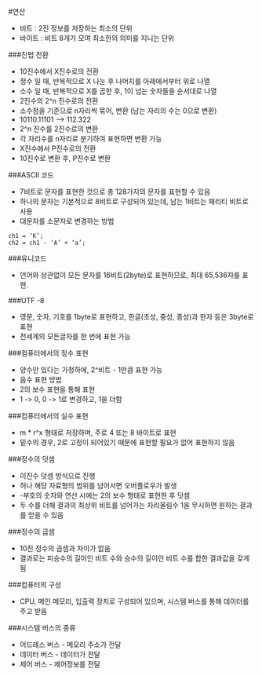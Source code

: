 #연산
- 비트 : 2진 정보를 저장하는 최소의 단위
- 바이트 : 비트 8개가 모여 최소한의 의미를 지니는 단위

###진법 전환 
- 10진수에서 X진수로의 전환
- 정수 일 때, 반복적으로 X 나눈 후 나머지를 아래에서부터 위로 나열
- 소수 일 때, 반복적으로 X를 곱한 후, 1이 넘는 숫자들을 순서대로 나열
- 2진수의 2^n 진수로의 전환
- 소수점을 기준으로 n자리씩 묶어, 변환 (남는 자리의 수는 0으로 변환)
- 10110.11101 —> 112.322
- 2^n 진수를 2진수로의 변환
- 각 자리수를 n자리로 분기하여 표현하면 변환 가능
- X진수에서 P진수로의 전환
- 10진수로 변환 후, P진수로 변환

###ASCII 코드
- 7비트로 문자를 표현한 것으로 총 128가지의 문자를 표현할 수 있음
- 하나의 문자는 기본적으로 8비트로 구성되어 있는데, 남는 1비트는 패리티 비트로 사용
- 대문자를 소문자로 변경하는 방법 
````
ch1 = ‘K’; 
ch2 = ch1 - ‘A’ + ‘a’;
````

###유니코드
- 언어와 상관없이 모든 문자를 16비트(2byte)로 표현하므로, 최대 65,536자를 표현.

###UTF -8 
- 영문, 숫자, 기호를 1byte로 표현하고, 한글(초성, 중성, 종성)과 한자 등은 3byte로 표현
- 전세계의 모든글자를 한 번에 표현 가능

###컴퓨터에서의 정수 표현
- 양수만 있다는 가정하에, 2^비트 - 1만큼 표현 가능
- 음수 표현 방법
 - 2의 보수 표현을 통해 표현
 - 1 -> 0, 0 -> 1로 변경하고, 1을 더함

###컴퓨터에서의 실수 표현
- m * r^x 형태로 저장하며, 주로 4 또는 8 바이트로 표현
- 밑수의 경우, 2로 고정이 되어있기 때문에 표현할 필요가 없어 표현하지 않음

###정수의 덧셈
- 이진수 덧셈 방식으로 진행
- 허나 해당 자료형의 범위를 넘어서면 오버플로우가 발생
- -부호의 숫자와 연산 시에는 2의 보수 형태로 표현한 후 덧셈
- 두 수를 더해 결과의 최상위 비트를 넘어가는 자리올림수 1을 무시하면 원하는 결과를 얻을 수 있음

###정수의 곱셈
- 10진 정수의 곱셈과 차이가 없음
- 결과로는 피승수의 길이인 비트 수와 승수의 길이인 비트 수를 합한 결과값을 갖게 됨

###컴퓨터의 구성
- CPU, 메인 메모리, 입출력 장치로 구성되어 있으며, 시스템 버스를 통해 데이터를 주고 받음

###시스템 버스의 종류
- 어드레스 버스 - 메모리 주소가 전달
- 데이터 버스 - 데이터가 전달
- 제어 버스 - 제어정보를 전달
